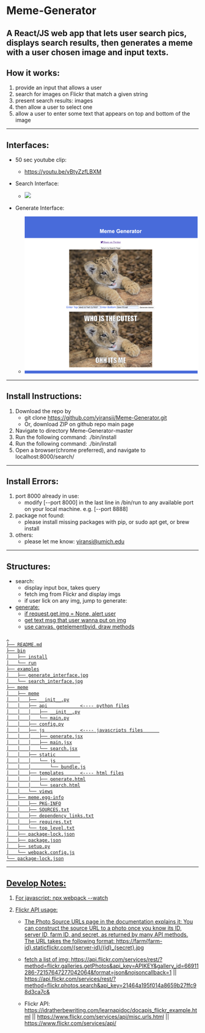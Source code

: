 # Meme-Generator

A React/JS web app that lets user search pics, displays search results, then generates a meme with a user chosen image and input texts.
--------------------------------------------------------

## How it works:

1. provide an input that allows a user 
2. search for images on Flickr that match a given string
3. present search results:  images 
4. then allow a user to select one 
5. allow a user to enter some text that appears on top and bottom of the image


--------------------------------------------------------

## Interfaces:

* 50 sec youtube clip:
    * https://youtu.be/vBtyZzfLBXM

* Search Interface:
    * ![](examples/search_interface.jpg)

* Generate Interface:
    * ![](examples/generate_interface.jpg)


--------------------------------------------------------

## Install Instructions:

1. Download the repo by 
    * git clone https://github.com/yiransii/Meme-Generator.git
    * Or, download ZIP on github repo main page
2. Navigate to directory Meme-Generator-master
3. Run the following command: ./bin/install
4. Run the following command: ./bin/install
5. Open a browser(chrome preferred), and navigate to localhost:8000/search/

--------------------------------------------------------
## Install Errors:

1. port 8000 already in use:
    * modify [--port 8000] in the last line in /bin/run to any available port on your local machine. e.g. [--port 8888]
2. package not found:
    * please install missing packages with pip, or sudo apt get, or brew install
3. others:
    * please let me know: yiransi@umich.edu

--------------------------------------------------------
## Structures:

* search:
    * display input box, takes query
    * fetch img from Flickr and display imgs
    * if user lick on any img, jump to generate: <a href="/generate/img={img_url}">
* generate:
    * if request.get.img = None, alert user
    * get text msg that user wanna put on img
    * use canvas. getelementbyid. draw methods
```
.
├── README.md
├── bin
│   ├── install
│   └── run
├── examples
│   ├── generate_interface.jpg
│   └── search_interface.jpg
├── meme
│   ├── meme
│   │   ├── __init__.py
│   │   ├── api            <---- python files
│   │   │   ├── __init__.py
│   │   │   └── main.py
│   │   ├── config.py
│   │   ├── js             <---- javascripts files      
│   │   │   ├── generate.jsx
│   │   │   ├── main.jsx
│   │   │   └── search.jsx
│   │   ├── static         
│   │   │   └── js         
│   │   │       └── bundle.js
│   │   ├── templates      <---- html files
│   │   │   ├── generate.html
│   │   │   └── search.html
│   │   └── views
│   ├── meme.egg-info
│   │   ├── PKG-INFO
│   │   ├── SOURCES.txt
│   │   ├── dependency_links.txt
│   │   ├── requires.txt
│   │   └── top_level.txt
│   ├── package-lock.json
│   ├── package.json
│   ├── setup.py
│   └── webpack.config.js
└── package-lock.json

```


--------------------------------------------------------
## Develop Notes:

1. For javascript: npx webpack --watch 

2. Flickr API usage:
    *  The Photo Source URLs page in the documentation explains it: You can construct the source URL to a photo once you know its ID, server ID, farm ID, and secret, as returned by many API methods. The URL takes the following format: https://farm{farm-id}.staticflickr.com/{server-id}/{id}_{secret}.jpg

    * fetch a list of img: https://api.flickr.com/services/rest/?method=flickr.galleries.getPhotos&api_key=APIKEY&gallery_id=66911286-72157647277042064&format=json&nojsoncallback=1 || https://api.flickr.com/services/rest/?method=flickr.photos.search&api_key=21464a195f014a8659b27ffc98d3ca7c&

    * Flickr API: https://idratherbewriting.com/learnapidoc/docapis_flickr_example.html || https://www.flickr.com/services/api/misc.urls.html || https://www.flickr.com/services/api/
